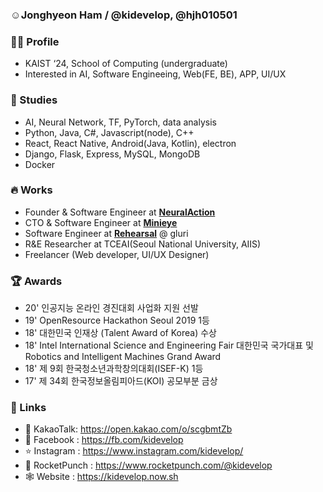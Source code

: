 ### ☺️Jonghyeon Ham  /  @kidevelop, @hjh010501

### 🧑‍💻 Profile
  -  KAIST ‘24, School of Computing (undergraduate)
  -  Interested in AI, Software Engineeing, Web(FE, BE), APP, UI/UX
  
### 🧠 Studies
  - AI, Neural Network, TF, PyTorch, data analysis
  - Python, Java, C#, Javascript(node), C++
  - React, React Native, Android(Java, Kotlin), electron
  - Django, Flask, Express, MySQL, MongoDB
  - Docker

### 🔥 Works 
  - Founder & Software Engineer at [**NeuralAction**](https://neuralaction.github.io)
  - CTO & Software Engineer at [**Minieye**](https://minieye.io)
  - Software Engineer at [**Rehearsal**](https://rehearsal.me) @ gluri
  - R&E Researcher at TCEAI(Seoul National University, AIIS)
  - Freelancer (Web developer, UI/UX Designer)

### 🏆 Awards
  - 20' 인공지능 온라인 경진대회 사업화 지원 선발
  - 19' OpenResource Hackathon Seoul 2019 1등
  - 18' 대한민국 인재상 (Talent Award of Korea) 수상
  - 18' Intel International Science and Engineering Fair 대한민국 국가대표 및 Robotics and Intelligent Machines Grand Award
  - 18' 제 9회 한국청소년과학창의대회(ISEF-K) 1등
  - 17' 제 34회 한국정보올림피아드(KOI) 공모부분 금상

### 📡 Links
  - 🍪 KakaoTalk: https://open.kakao.com/o/scgbmtZb
  - 📖 Facebook : https://fb.com/kidevelop
  - ⭐️ Instagram : https://www.instagram.com/kidevelop/
  - 👊 RocketPunch : https://www.rocketpunch.com/@kidevelop
  - 🕸 Website : https://kidevelop.now.sh
